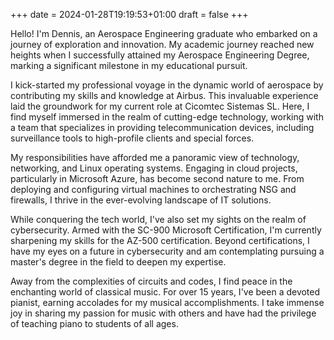 +++
date = 2024-01-28T19:19:53+01:00
draft = false
+++

Hello! I'm Dennis, an Aerospace Engineering graduate who embarked on a journey of exploration and innovation. My academic journey reached new heights when I successfully attained my Aerospace Engineering Degree, marking a significant milestone in my educational pursuit.

I kick-started my professional voyage in the dynamic world of aerospace by contributing my skills and knowledge at Airbus. This invaluable experience laid the groundwork for my current role at Cicomtec Sistemas SL. Here, I find myself immersed in the realm of cutting-edge technology, working with a team that specializes in providing telecommunication devices, including surveillance tools to high-profile clients and special forces.

My responsibilities have afforded me a panoramic view of technology, networking, and Linux operating systems. Engaging in cloud projects, particularly in Microsoft Azure, has become second nature to me. From deploying and configuring virtual machines to orchestrating NSG and firewalls, I thrive in the ever-evolving landscape of IT solutions.

While conquering the tech world, I've also set my sights on the realm of cybersecurity. Armed with the SC-900 Microsoft Certification, I'm currently sharpening my skills for the AZ-500 certification. Beyond certifications, I have my eyes on a future in cybersecurity and am contemplating pursuing a master's degree in the field to deepen my expertise.

Away from the complexities of circuits and codes, I find peace in the enchanting world of classical music. For over 15 years, I've been a devoted pianist, earning accolades for my musical accomplishments. I take immense joy in sharing my passion for music with others and have had the privilege of teaching piano to students of all ages.
